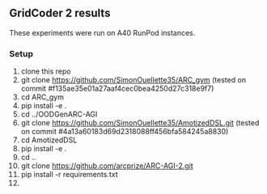 ## GridCoder 2 results

These experiments were run on A40 RunPod instances.

### Setup
1. clone this repo
2. git clone https://github.com/SimonOuellette35/ARC_gym (tested on commit #f135ae35e01a27aaf4cec0bea4250d27c318e9f7)
3. cd ARC_gym
4. pip install -e .
5. cd ../OODGenARC-AGI
6. git clone https://github.com/SimonOuellette35/AmotizedDSL.git (tested on commit #4a13a60183d69d2318088ff456bfa584245a8830)
7. cd AmotizedDSL
8. pip install -e .
9. cd ..
10. git clone https://github.com/arcprize/ARC-AGI-2.git
11. pip install -r requirements.txt
12. 
